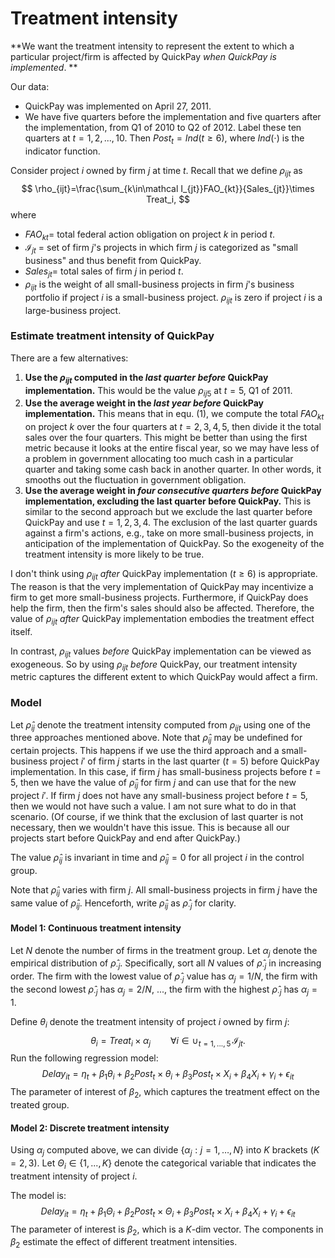 # Treatment intensity

**We want the treatment intensity to represent the extent to which a particular project/firm is affected by QuickPay _when QuickPay is implemented_. **

Our data:

- QuickPay was implemented on April 27, 2011. 
- We have five quarters before the implementation and five quarters after the implementation, from Q1 of 2010 to Q2 of 2012. Label these ten quarters at $t=1,2,...,10$. Then $Post_t=Ind(t\geq6)$, where $Ind(\cdot)$ is the indicator function.

Consider project $i$ owned by firm $j$ at time $t$. Recall that we define $\rho_{ijt}$ as
$$
\rho_{ijt}=\frac{\sum_{k\in\mathcal I_{jt}}FAO_{kt}}{Sales_{jt}}\times Treat_i,
$$
where 

- $FAO_{kt}=$ total federal action obligation on project $k$ in period $t$.
- $\mathcal I_{jt}$ = set of firm $j$'s projects in which firm $j$ is categorized as "small business" and thus benefit from QuickPay.
- $Sales_{jt}=$ total sales of firm $j$ in period $t$.
- $\rho_{ijt}$ is the weight of all small-business projects in firm $j$'s business portfolio if project $i$ is a small-business project. $\rho_{ijt}$ is zero if project $i$ is a large-business project. 

### Estimate treatment intensity of QuickPay

There are a few alternatives:

1. **Use the $\rho_{ijt}$ computed in the _last quarter before_ QuickPay implementation.** This would be the value $\rho_{ij5}$ at $t=5$, Q1 of 2011. 
2. **Use the average weight in the _last year before_ QuickPay implementation.** This means that in equ. (1), we compute the total $FAO_{kt}$ on project $k$ over the four quarters at $t=2,3,4,5$, then divide it the total sales over the four quarters. This might be better than using the first metric because it looks at the entire fiscal year, so we may have less of a problem in government allocating too much cash in a particular quarter and taking some cash back in another quarter. In other words, it smooths out the fluctuation in government obligation.
3. **Use the average weight in _four consecutive quarters before_ QuickPay implementation, excluding the last quarter before QuickPay.** This is similar to the second approach but we exclude the last quarter before QuickPay and use $t=1,2,3,4$. The exclusion of the last quarter guards against a firm's actions, e.g., take on more small-business projects, in anticipation of the implementation of QuickPay. So the exogeneity of the treatment intensity is more likely to be true.

I don't think using $\rho_{ijt}$ _after_ QuickPay implementation ($t\geq6$) is appropriate. The reason is that the very implementation of QuickPay may incentivize a firm to get more small-business projects. Furthermore, if QuickPay does help the firm, then the firm's sales should also be affected. Therefore, the value of $\rho_{ijt}$ _after_ QuickPay implementation embodies the treatment effect itself. 

In contrast, $\rho_{ijt}$ values _before_ QuickPay implementation can be viewed as exogeneous. So by using $\rho_{ijt}$ _before_ QuickPay, our treatment intensity metric captures the different extent to which QuickPay would affect a firm. 

### Model

Let $\hat\rho_{ij}$ denote the treatment intensity computed from $\rho_{ijt}$ using one of the three approaches mentioned above. Note that $\hat\rho_{ij}$ may be undefined for certain projects. This happens if we use the third approach and a small-business project $i'$ of firm $j$ starts in the last quarter ($t=5$) before QuickPay implementation. In this case, if firm $j$ has small-business projects before $t=5$, then we have the value of $\hat\rho_{ij}$ for firm $j$ and can use that for the new project $i'$. If firm $j$ does not have any small-business project before $t=5$, then we would not have such a value. I am not sure what to do in that scenario. (Of course, if we think that the exclusion of last quarter is not necessary, then we wouldn't have this issue. This is because all our projects start before QuickPay and end after QuickPay.)

The value $\hat\rho_{ij}$ is invariant in time and $\hat\rho_{ij}=0$ for all project $i$ in the control group.

Note that $\hat\rho_{ij}$ varies with firm $j$. All small-business projects in firm $j$ have the same value of $\hat\rho_{ij}$. Henceforth, write $\hat\rho_{ij}$ as $\hat\rho_{\cdot j}$ for clarity.

#### Model 1: Continuous treatment intensity

Let $N$ denote the number of firms in the treatment group. Let $\alpha_{j}$ denote the empirical distribution of $\hat\rho_{\cdot j}$. Specifically, sort all $N$ values of $\hat\rho_{\cdot j}$ in increasing order. The firm with the lowest value of $\hat\rho_{\cdot j}$ value has $\alpha_j=1/N$, the firm with the second lowest $\hat\rho_{\cdot j}$ has $\alpha_j=2/N$, ..., the firm with the highest $\hat\rho_{\cdot j}$ has $\alpha_j=1$. 

Define $\theta_{i}$ denote the treatment intensity of project $i$ owned by firm $j$:
$$
\theta_{i}=Treat_i\times\alpha_j\qquad \forall i\in\cup_{t=1,...,5}\,\mathcal I_{jt}.
$$
Run the following regression model:
$$
Delay_{it}=\eta_t+\beta_1\theta_{i}+\beta_2Post_t\times\theta_{i}+\beta_3Post_t\times X_i+\beta_4 X_i + \gamma_{i}+\epsilon_{it}
$$
The parameter of interest of $\beta_2$, which captures the treatment effect on the treated group.

#### Model 2: Discrete treatment intensity

Using $\alpha_j$ computed above, we can divide $\{\alpha_j:j=1,\ldots,N\}$ into $K$ brackets ($K=2,3$). Let $\Theta_i\in\{1,...,K\}$ denote the categorical variable that indicates the treatment intensity of project $i$. 

The model is:
$$
Delay_{it}=\eta_t+\beta_1\Theta_{i}+\beta_2Post_t\times\Theta_{i}+\beta_3Post_t\times X_i+\beta_4 X_i + \gamma_{i}+\epsilon_{it}
$$
The parameter of interest is $\beta_2$, which is a $K$-dim vector. The components in $\beta_2$ estimate the effect of different treatment intensities.